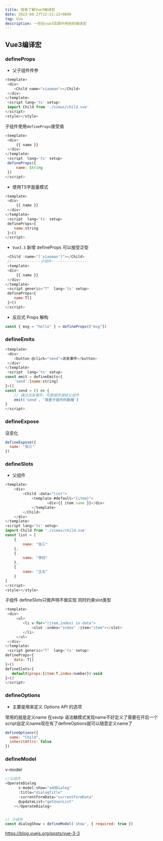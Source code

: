 ```yaml
---
title: 简单了解Vue3编译宏
date: 2023-08-27T22:22:22+0800
tag: Vue
description: 一些在vue3实践中用到的编译宏
---
```


## Vue3编译宏

### defineProps

- 父子组件传参

```js
<template>
 <div>
    <Child name="xiaoman"></Child>
 </div>
</template>
 <script lang='ts' setup>
 import Child from './views/child.vue'
</script>
<style></style>
```

子组件使用`defineProps`接受值

```js
<template>
 <div>
     {{ name }}
 </div>
</template>
 <script  lang='ts' setup>
 defineProps({
     name: String
 })
</script>
```

- 使用TS字面量模式

```js
<template>
 <div>
     {{ name }}
 </div>
</template>
 <script  lang='ts' setup>
 defineProps<{
    name:string
 }>()
</script>
```

- `Vue3.3` 新增 defineProps 可以接受泛型

```js
 <Child :name="['xiaoman']"></Child>
 //-------------子组件-----------------
 <template>
 <div>
     {{ name }}
 </div>
</template>
 <script generic="T"  lang='ts' setup>
 defineProps<{
    name:T[]
 }>()
</script>
```

- 反应式 Props 解构

```js
const { msg = "hello" } = defineProps(["msg"])
```

### defineEmits

```js
<template>
 <div>
    <button @click="send">派发事件</button>
 </div>
</template>
 <script  lang='ts' setup>
const emit = defineEmits<{
    'send':[name:string]
}>()
const send = () => {
    // 通过派发事件，将数据传递给父组件
    emit('send', '我是子组件的数据')
}
</script>
```

### defineExpose

没变化

```js
defineExpose({
  name: "张三"
})
```

### defineSlots

- 父组件

```js
<template>
    <div>
        <Child :data="list">
            <template #default="{item}">
                   <div>{{ item.name }}</div>
            </template>
        </Child>
    </div>
</template>
<script lang='ts' setup>
import Child from './views/child.vue'
const list = [
    {
        name: "张三"
    },
    {
        name: "李四"
    },
    {
        name: "王五"
    }
]
</script>
<style></style>
```

子组件 defineSlots只做声明不做实现 同时约束slot类型

```js
<template>
 <div>
     <ul>
        <li v-for="(item,index) in data">
            <slot :index="index" :item="item"></slot>
        </li>
     </ul>
 </div>
</template>
 <script generic="T"  lang='ts' setup>
defineProps<{
    data: T[]
}>()
defineSlots<{
   default(props:{item:T,index:number}):void
}>()
</script>
```

### defineOptions

- 主要是用来定义 Options API 的选项

常用的就是定义name 在seutp 语法糖模式发现name不好定义了需要在开启一个script自定义name现在有了defineOptions就可以随意定义name了

```js
defineOptions({
  name: "Child",
  inheritAttrs: false
})
```

### defineModel

v-model

```js
//父组件
<OperateDialog
      v-model:show="addDialog"
      :title="dialogTitle"
      :currentFormData="currentFormData"
      @updateList="getUserList"
    ></OperateDialog>


// 子组件
const dialogShow = defineModel('show', { required: true })
```

https://blog.vuejs.org/posts/vue-3-3
